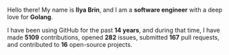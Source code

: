 Hello there! My name is **Ilya Brin**, and I am a **software engineer** with a deep love for **Golang**.

I have been using GitHub for the past **14 years**, and during that time, I have made **5109** contributions, opened **282** issues, submitted **167** pull requests, and contributed to **16** open-source projects.
